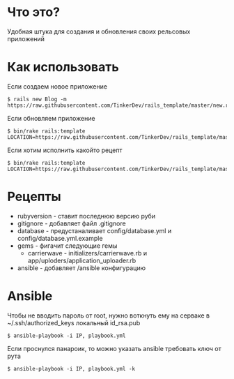 Что это?
========
Удобная штука для создания и обновления своих рельсовых приложений

Как использовать
============
  Если создаем новое приложение

    $ rails new Blog -m https://raw.githubusercontent.com/TinkerDev/rails_template/master/new.rb

  Если обновляем приложение

    $ bin/rake rails:template LOCATION=https://raw.githubusercontent.com/TinkerDev/rails_template/master/update.rb

  Если хотим исполнить какойто рецепт

    $ bin/rake rails:template LOCATION=https://raw.githubusercontent.com/TinkerDev/rails_template/master/custom.rb

Рецепты
=======

* rubyversion - ставит последнюю версию руби
* gitignore - добавляет файл .gitignore
* database - предустаналивает config/database.yml и config/database.yml.example
* gems - фигачит следующие гемы
    * carrierwave - initializers/carrierwave.rb и app/uploders/application_uploader.rb
* ansible - добавляет /ansible конфигурацию

Ansible
=======

  Чтобы не вводить пароль от root, нужно воткнуть ему на серваке в ~/.ssh/authorized_keys локальный id_rsa.pub

    $ ansible-playbook -i IP, playbook.yml

  Если проснулся панароик, то можно указать ansible требовать ключ от рута

    $ ansible-playbook -i IP, playbook.yml -k